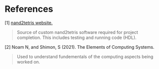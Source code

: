 # References #

[1] [nand2tetris website.](https://www.nand2tetris.org/)
>Source of custom nand2tetris software required for project completion. This includes testing and running code (HDL).

[2] Noam N, and Shimon, S (2021). The Elements of Computing Systems.
>Used to understand fundementals of the computing aspects being worked on.